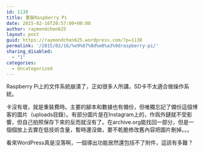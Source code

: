 ```yaml
---
id: 1138
title: 重裝Raspberry Pi
date: 2015-02-16T20:57:00+00:00
author: raymondchen625
layout: post
guid: https://raymondchen625.wordpress.com/?p=1138
permalink: '/2015/02/16/%e9%87%8d%e8%a3%9draspberry-pi/'
sharing_disabled:
  - "1"
categories:
  - Uncategorized
---
```

Raspberry Pi上的文件系統崩潰了，正如很多人所講，SD卡不太適合做操作系統。

卡沒有壞，就是重裝費時。主要的腳本和數據也有備份，但唯獨忘記了備份這個博客的圖片（uploads目錄）。有部分圖片是在Instagram上的，作爲外鏈就不受影響，但自己拍照保存下來的反而就沒有了。在archive.org能找回一部分，但是一個個放上去實在低技術含量，暫時還沒做，要不乾脆修改舊內容把圖片刪掉。。。

看來WordPress真是沒落啊，一個導出功能居然還包括不了附件，這該有多難？
